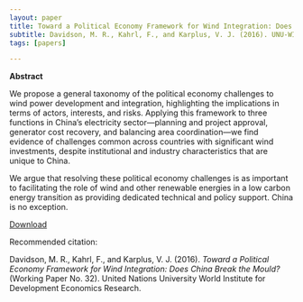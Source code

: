 ```yaml
---
layout: paper
title: Toward a Political Economy Framework for Wind Integration: Does China Break the Mould?
subtitle: Davidson, M. R., Kahrl, F., and Karplus, V. J. (2016). UNU-WIDER.
tags: [papers]

---
```


**Abstract**

We propose a general taxonomy of the political economy challenges to wind power development and integration, highlighting the implications in terms of actors, interests, and risks. Applying this framework to three functions in China’s electricity sector—planning and project approval, generator cost recovery, and balancing area coordination—we find evidence of challenges common across countries with significant wind investments, despite institutional and industry characteristics that are unique to China.

We argue that resolving these political economy challenges is as important to facilitating the role of wind and other renewable energies in a low carbon energy transition as providing dedicated technical and policy support. China is no exception.


[Download](https://www.wider.unu.edu/publication/towards-political-economy-framework-wind-power)

Recommended citation:

Davidson, M. R., Kahrl, F., and Karplus, V. J. (2016). _Toward a Political Economy Framework for Wind
Integration: Does China Break the Mould?_ (Working Paper No. 32). United Nations University World
Institute for Development Economics Research.